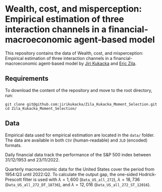 # Wealth, cost, and misperception: Empirical estimation of three interaction channels in a financial-macroeconomic agent-based model

This repository contains the data of Wealth, cost, and misperception: Empirical estimation of three interaction channels in a financial-macroeconomic agent-based model by [Jiri Kukacka](mailto:jiri.kukacka@fsv.cuni.cz) and [Eric Zila](mailto:zila.eric@gmail.com).

## Requirements

To download the content of the repository and move to the root directory, run:
```
git clone git@github.com:jirikukacka/Zila_Kukacka_Moment_Selection.git
cd Zila_Kukacka_Moment_Selection/
```

## Data

Empirical data used for empirical estimation are located in the `data/` folder. The data are available in both `CSV` (human-readable) and `JLD` (encoded) formats.

Daily financial data track the performance of the S&P 500 index between 31/12/1953 and 23/11/2022.

Quarterly macroeconomic data for the United States cover the period from 1954:Q3 until 2022:Q2. To calculate the output gap, the one-sided Hodrick-Prescott filter is used with $\lambda = 1,600$ (`Data_US_all_272`), $\lambda = 18,736$ (`Data_US_all_272_DT_18736`), and $\lambda = 12,016$ (`Data_US_all_272_ST_12016`).
